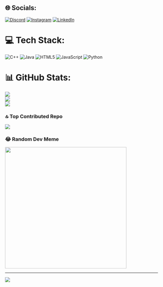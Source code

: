 


## 🌐 Socials:
[![Discord](https://img.shields.io/badge/Discord-%237289DA.svg?logo=discord&logoColor=white)](https://discord.gg/tweez_ers) [![Instagram](https://img.shields.io/badge/Instagram-%23E4405F.svg?logo=Instagram&logoColor=white)](https://instagram.com/_mustafacsknn) [![LinkedIn](https://img.shields.io/badge/LinkedIn-%230077B5.svg?logo=linkedin&logoColor=white)](https://www.linkedin.com/in/mustafa-coşkun-2202882b8/) 

# 💻 Tech Stack:
![C++](https://img.shields.io/badge/c++-%2300599C.svg?style=flat&logo=c%2B%2B&logoColor=white) ![Java](https://img.shields.io/badge/java-%23ED8B00.svg?style=flat&logo=openjdk&logoColor=white) ![HTML5](https://img.shields.io/badge/html5-%23E34F26.svg?style=flat&logo=html5&logoColor=white) ![JavaScript](https://img.shields.io/badge/javascript-%23323330.svg?style=flat&logo=javascript&logoColor=%23F7DF1E) ![Python](https://img.shields.io/badge/python-3670A0?style=flat&logo=python&logoColor=ffdd54)
# 📊 GitHub Stats:
![](https://github-readme-stats.vercel.app/api?username=mustafacskn&theme=gotham&hide_border=true&include_all_commits=false&count_private=false)<br/>
![](https://github-readme-streak-stats.herokuapp.com/?user=mustafacskn&theme=gotham&hide_border=true)<br/>
![](https://github-readme-stats.vercel.app/api/top-langs/?username=mustafacskn&theme=gotham&hide_border=true&include_all_commits=false&count_private=false&layout=compact)



### 🔝 Top Contributed Repo
![](https://github-contributor-stats.vercel.app/api?username=mustafacskn&limit=5&theme=dracula&combine_all_yearly_contributions=true)

### 😂 Random Dev Meme
<img src='https://memer-new.vercel.app/' style="height: 400px;"/>

---
[![](https://visitcount.itsvg.in/api?id=mustafacskn&icon=2&color=10)](https://visitcount.itsvg.in)

<!-- Proudly created with GPRM ( https://gprm.itsvg.in ) -->
